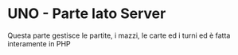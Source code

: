 # UNO - Parte lato Server
Questa parte gestisce le partite, i mazzi, le carte ed i turni ed è fatta interamente in PHP

